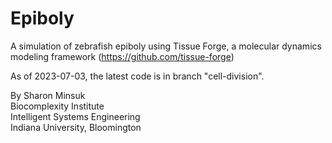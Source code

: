 # Epiboly
A simulation of zebrafish epiboly using Tissue Forge, 
a molecular dynamics modeling framework (https://github.com/tissue-forge)

As of 2023-07-03, the latest code is in branch "cell-division".

By Sharon Minsuk\
Biocomplexity Institute\
Intelligent Systems Engineering\
Indiana University, Bloomington
